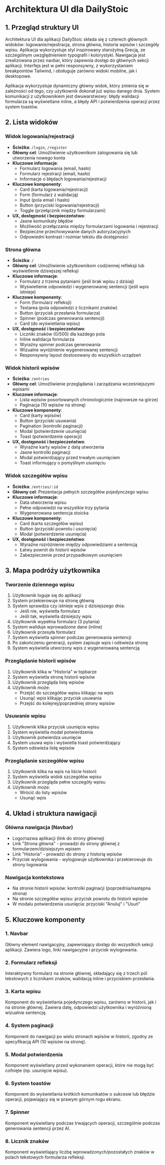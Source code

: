 # Architektura UI dla DailyStoic

## 1. Przegląd struktury UI

Architektura UI dla aplikacji DailyStoic składa się z czterech głównych widoków: logowanie/rejestracja, strona główna, historia wpisów i szczegóły wpisu. Aplikacja wykorzystuje styl inspirowany starożytną Grecją, ze szczególnym uwzględnieniem typografii i kolorystyki. Nawigacja jest zrealizowana przez navbar, który zapewnia dostęp do głównych sekcji aplikacji. Interfejs jest w pełni responsywny, z wykorzystaniem breakpointów Tailwind, i obsługuje zarówno widoki mobilne, jak i desktopowe.

Aplikacja wykorzystuje dynamiczny główny widok, który zmienia się w zależności od tego, czy użytkownik dokonał już wpisu danego dnia. System komunikacji z użytkownikiem jest dwuwarstwowy: błędy walidacji formularza są wyświetlane inline, a błędy API i potwierdzenia operacji przez system toastów.

## 2. Lista widoków

### Widok logowania/rejestracji

- **Ścieżka**: `/login`, `/register`
- **Główny cel**: Umożliwienie użytkownikom zalogowania się lub utworzenia nowego konta
- **Kluczowe informacje**:
  - Formularz logowania (email, hasło)
  - Formularz rejestracji (email, hasło)
  - Informacje o błędach logowania/rejestracji
- **Kluczowe komponenty**:
  - Card (karta logowania/rejestracji)
  - Form (formularz z walidacją)
  - Input (pola email i hasło)
  - Button (przyciski logowania/rejestracji)
  - Toggle (przełącznik między formularzami)
- **UX, dostępność i bezpieczeństwo**:
  - Jasne komunikaty błędów
  - Możliwość przełączania między formularzami logowania i rejestracji
  - Bezpieczne przechowywanie danych autoryzacyjnych
  - Odpowiedni kontrast i rozmiar tekstu dla dostępności

### Strona główna

- **Ścieżka**: `/`
- **Główny cel**: Umożliwienie użytkownikom codziennej refleksji lub wyświetlenie dzisiejszej refleksji
- **Kluczowe informacje**:
  - Formularz z trzema pytaniami (jeśli brak wpisu z dzisiaj)
  - Wyświetlenie odpowiedzi i wygenerowanej sentencji (jeśli wpis istnieje)
- **Kluczowe komponenty**:
  - Form (formularz refleksji)
  - Textarea (pola odpowiedzi z licznikami znaków)
  - Button (przycisk przesłania formularza)
  - Spinner (podczas generowania sentencji)
  - Card (do wyświetlania wpisu)
- **UX, dostępność i bezpieczeństwo**:
  - Liczniki znaków (0/500) dla każdego pola
  - Inline walidacja formularza
  - Wyraźny spinner podczas generowania
  - Wizualne wyróżnienie wygenerowanej sentencji
  - Responsywny layout dostosowany do wszystkich urządzeń

### Widok historii wpisów

- **Ścieżka**: `/entries`
- **Główny cel**: Umożliwienie przeglądania i zarządzania wcześniejszymi wpisami
- **Kluczowe informacje**:
  - Lista wpisów posortowanych chronologicznie (najnowsze na górze)
  - Paginacja (10 wpisów na stronę)
- **Kluczowe komponenty**:
  - Card (karty wpisów)
  - Button (przyciski usuwania)
  - Pagination (kontrolki paginacji)
  - Modal (potwierdzenie usunięcia)
  - Toast (potwierdzenie operacji)
- **UX, dostępność i bezpieczeństwo**:
  - Wyraźne karty wpisów z datą utworzenia
  - Jasne kontrolki paginacji
  - Modal potwierdzający przed trwałym usunięciem
  - Toast informujący o pomyślnym usunięciu

### Widok szczegółów wpisu

- **Ścieżka**: `/entries/:id`
- **Główny cel**: Prezentacja pełnych szczegółów pojedynczego wpisu
- **Kluczowe informacje**:
  - Data utworzenia wpisu
  - Pełne odpowiedzi na wszystkie trzy pytania
  - Wygenerowana sentencja stoicka
- **Kluczowe komponenty**:
  - Card (karta szczegółów wpisu)
  - Button (przyciski powrotu i usunięcia)
  - Modal (potwierdzenie usunięcia)
- **UX, dostępność i bezpieczeństwo**:
  - Wyraźne rozróżnienie między odpowiedziami a sentencją
  - Łatwy powrót do historii wpisów
  - Zabezpieczenie przed przypadkowym usunięciem

## 3. Mapa podróży użytkownika

### Tworzenie dziennego wpisu

1. Użytkownik loguje się do aplikacji
2. System przekierowuje na stronę główną
3. System sprawdza czy istnieje wpis z dzisiejszego dnia:
   - Jeśli nie, wyświetla formularz
   - Jeśli tak, wyświetla dzisiejszy wpis
4. Użytkownik wypełnia formularz (3 pytania)
5. System waliduje wprowadzone dane (inline)
6. Użytkownik przesyła formularz
7. System wyświetla spinner podczas generowania sentencji
8. Po zakończeniu generacji, system zapisuje wpis i odświeża stronę
9. System wyświetla utworzony wpis z wygenerowaną sentencją

### Przeglądanie historii wpisów

1. Użytkownik klika w "Historia" w topbarze
2. System wyświetla stronę historii wpisów
3. Użytkownik przegląda listę wpisów
4. Użytkownik może:
   - Przejść do szczegółów wpisu klikając na wpis
   - Usunąć wpis klikając przycisk usuwania
   - Przejść do kolejnej/poprzedniej strony wpisów

### Usuwanie wpisu

1. Użytkownik klika przycisk usunięcia wpisu
2. System wyświetla modal potwierdzenia
3. Użytkownik potwierdza usunięcie
4. System usuwa wpis i wyświetla toast potwierdzający
5. System odświeża listę wpisów

### Przeglądanie szczegółów wpisu

1. Użytkownik klika na wpis na liście historii
2. System wyświetla widok szczegółów wpisu
3. Użytkownik przegląda pełne szczegóły wpisu
4. Użytkownik może:
   - Wrócić do listy wpisów
   - Usunąć wpis

## 4. Układ i struktura nawigacji

### Główna nawigacja (Navbar)

- Logo/nazwa aplikacji (link do strony głównej)
- Link "Strona główna" - prowadzi do strony głównej z formularzem/dzisiejszym wpisem
- Link "Historia" - prowadzi do strony z historią wpisów
- Przycisk wylogowania - wylogowuje użytkownika i przekierowuje do strony logowania

### Nawigacja kontekstowa

- Na stronie historii wpisów: kontrolki paginacji (poprzednia/następna strona)
- Na stronie szczegółów wpisu: przycisk powrotu do historii wpisów
- W modalu potwierdzenia usunięcia: przyciski "Anuluj" i "Usuń"

## 5. Kluczowe komponenty

### 1. Navbar

Główny element nawigacyjny, zapewniający dostęp do wszystkich sekcji aplikacji. Zawiera logo, linki nawigacyjne i przycisk wylogowania.

### 2. Formularz refleksji

Interaktywny formularz na stronie głównej, składający się z trzech pól tekstowych z licznikami znaków, walidacją inline i przyciskiem przesłania.

### 3. Karta wpisu

Komponent do wyświetlania pojedynczego wpisu, zarówno w historii, jak i na stronie głównej. Zawiera datę, odpowiedzi użytkownika i wyróżnioną wizualnie sentencję.

### 4. System paginacji

Komponent do nawigacji po wielu stronach wpisów w historii, zgodny ze specyfikacją API (10 wpisów na stronę).

### 5. Modal potwierdzenia

Komponent wyświetlany przed wykonaniem operacji, które nie mogą być cofnięte (np. usunięcie wpisu).

### 6. System toastów

Komponent do wyświetlania krótkich komunikatów o sukcesie lub błędzie operacji, pojawiający się w prawym górnym rogu ekranu.

### 7. Spinner

Komponent wyświetlany podczas trwających operacji, szczególnie podczas generowania sentencji przez AI.

### 8. Licznik znaków

Komponent wyświetlający liczbę wprowadzonych/pozostałych znaków w polach tekstowych formularza refleksji.
